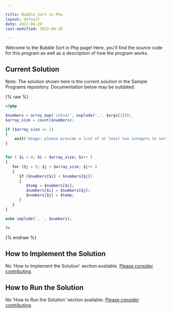 ```yaml
---

title: Bubble Sort in Php
layout: default
date: 2022-04-28
last-modified: 2022-04-29

---
```


Welcome to the Bubble Sort in Php page! Here, you'll find the source code for this program as well as a description of how the program works.

## Current Solution

Note: The solution shown here is the current solution in the Sample Programs repository. Documentation below may be outdated.

{% raw %}

```Php
<?php

$numbers = array_map('intval', explode(',', $argv[1]));
$array_size = count($numbers);

if ($array_size <= 1)
{
    exit('Usage: please provide a list of at least two integers to sort in the format "1, 2, 3, 4, 5"');
}


for ( $i = 0; $i < $array_size; $i++ )
{
   for ($j = 0; $j < $array_size; $j++ )
   {
      if ($numbers[$i] < $numbers[$j])
      {
         $temp = $numbers[$i];
         $numbers[$i] = $numbers[$j];
         $numbers[$j] = $temp;
      }
   }
}

echo implode(', ', $numbers);

?>
```

{% endraw %}

## How to Implement the Solution

No 'How to Implement the Solution' section available. [Please consider contributing](https://github.com/TheRenegadeCoder/sample-programs-website).

## How to Run the Solution

No 'How to Run the Solution' section available. [Please consider contributing](https://github.com/TheRenegadeCoder/sample-programs-website).